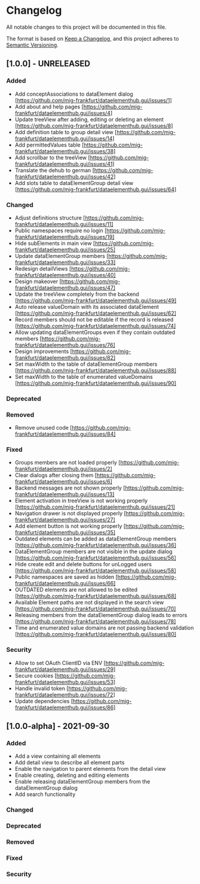 # Changelog
All notable changes to this project will be documented in this file.

The format is based on [Keep a Changelog](https://keepachangelog.com/en/1.0.0/),
and this project adheres to [Semantic Versioning](https://semver.org/spec/v2.0.0.html).

## [1.0.0] - UNRELEASED
### Added
- Add conceptAssociations to dataElement dialog [https://github.com/mig-frankfurt/dataelementhub.gui/issues/1]
- Add about and help pages [https://github.com/mig-frankfurt/dataelementhub.gui/issues/4]
- Update treeView after adding, editing or deleting an element [https://github.com/mig-frankfurt/dataelementhub.gui/issues/8]
- Add definition table to group detail view [https://github.com/mig-frankfurt/dataelementhub.gui/issues/14]
- Add permittedValues table [https://github.com/mig-frankfurt/dataelementhub.gui/issues/38]
- Add scrollbar to the treeView [https://github.com/mig-frankfurt/dataelementhub.gui/issues/41]
- Translate the dehub to german [https://github.com/mig-frankfurt/dataelementhub.gui/issues/42]
- Add slots table to dataElementGroup detail view [https://github.com/mig-frankfurt/dataelementhub.gui/issues/64]

### Changed
- Adjust definitions structure [https://github.com/mig-frankfurt/dataelementhub.gui/issues/11]
- Public namespaces require no login [https://github.com/mig-frankfurt/dataelementhub.gui/issues/19]
- Hide subElements in main view [https://github.com/mig-frankfurt/dataelementhub.gui/issues/25]
- Update dataElementGroup members [https://github.com/mig-frankfurt/dataelementhub.gui/issues/33]
- Redesign detailViews [https://github.com/mig-frankfurt/dataelementhub.gui/issues/40]
- Design makeover [https://github.com/mig-frankfurt/dataelementhub.gui/issues/47]
- Update the treeView completely from the backend [https://github.com/mig-frankfurt/dataelementhub.gui/issues/49]
- Auto release valueDomain with its associated dataElement [https://github.com/mig-frankfurt/dataelementhub.gui/issues/62]
- Record members should not be editable if the record is released [https://github.com/mig-frankfurt/dataelementhub.gui/issues/74]
- Allow updating dataElementGroups even if they contain outdated members [https://github.com/mig-frankfurt/dataelementhub.gui/issues/76]
- Design improvements [https://github.com/mig-frankfurt/dataelementhub.gui/issues/82]
- Set maxWidth to the table of dataElementGroup members [https://github.com/mig-frankfurt/dataelementhub.gui/issues/88]
- Set maxWidth to the table of enumerated valueDomains [https://github.com/mig-frankfurt/dataelementhub.gui/issues/90]

### Deprecated
### Removed
- Remove unused code [https://github.com/mig-frankfurt/dataelementhub.gui/issues/84]

### Fixed
- Groups members are not loaded properly [https://github.com/mig-frankfurt/dataelementhub.gui/issues/2]
- Clear dialogs after closing them [https://github.com/mig-frankfurt/dataelementhub.gui/issues/6]
- Backend messages are not shown properly [https://github.com/mig-frankfurt/dataelementhub.gui/issues/13]
- Element activation in treeView is not working properly [https://github.com/mig-frankfurt/dataelementhub.gui/issues/21]
- Navigation drawer is not displayed properly [https://github.com/mig-frankfurt/dataelementhub.gui/issues/27]
- Add element button is not working properly [https://github.com/mig-frankfurt/dataelementhub.gui/issues/35]
- Outdated elements can be added as dataElementGroup members [https://github.com/mig-frankfurt/dataelementhub.gui/issues/36]
- DataElementGroup members are not visible in the update dialog [https://github.com/mig-frankfurt/dataelementhub.gui/issues/56]
- Hide create edit and delete buttons for unLogged users [https://github.com/mig-frankfurt/dataelementhub.gui/issues/58]
- Public namespaces are saved as hidden [https://github.com/mig-frankfurt/dataelementhub.gui/issues/66]
- OUTDATED elements are not allowed to be edited [https://github.com/mig-frankfurt/dataelementhub.gui/issues/68]
- Available Element paths are not displayed in the search view [https://github.com/mig-frankfurt/dataelementhub.gui/issues/70]
- Releasing members from the dataElementGroup dialog leads to errors [https://github.com/mig-frankfurt/dataelementhub.gui/issues/78]
- Time and enumerated value domains are not passing backend validation [https://github.com/mig-frankfurt/dataelementhub.gui/issues/80]

### Security
- Allow to set OAuth ClientID via ENV [https://github.com/mig-frankfurt/dataelementhub.gui/issues/29]
- Secure cookies [https://github.com/mig-frankfurt/dataelementhub.gui/issues/53]
- Handle invalid token [https://github.com/mig-frankfurt/dataelementhub.gui/issues/72]
- Update dependencies [https://github.com/mig-frankfurt/dataelementhub.gui/issues/86]

## [1.0.0-alpha] - 2021-09-30
### Added
- Add a view containing all elements
- Add detail view to describe all element parts
- Enable the navigation to parent elements from the detail view
- Enable creating, deleting and editing elements
- Enable releasing dataElementGroup members from the dataElementGroup dialog
- Add search functionality
### Changed
### Deprecated
### Removed
### Fixed
### Security

